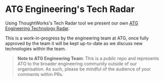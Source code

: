 # ATG Engineering's Tech Radar

Using ThoughtWorks's Tech Radar tool we present our own [ATG Engineering Technology Radar](https://radar.thoughtworks.com/?sheetId=https%3A%2F%2Fraw.githubusercontent.com%2Fatg-digital%2Ftech-radar%2Fmaster%2FATG%2520Engineering%2520Tech%2520Radar.csv).

This is a work-in-progress by the engineering team at ATG, once fully approved by the team it will be kept up-to-date as we discuss new technologies within the team.

> **Note to ATG Engineering Team**:
> This is a _public_ repo and represents ATG to the broader engineering community outside of our organisation. As such, please be mindful of the audience of your comments within PRs.
